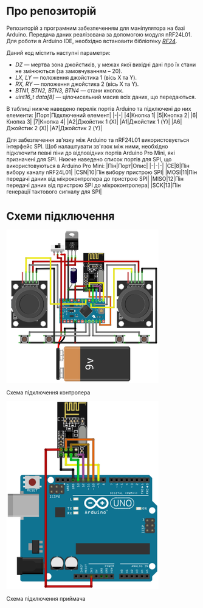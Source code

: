 # Про репозиторій
Репозиторій з програмним забезпеченням для маніпулятора на базі Arduino. Передача даних реалізована за допомогою модуля nRF24L01. Для роботи в Arduino IDE, необхідно встановити бібліотеку [_RF24_](https://github.com/maniacbug/RF24).

Даний код містить наступні параметри:
- _DZ_ — мертва зона джойстиків, у межах якої вихідні дані про їх стани не змінюються (за замовчуванням – 20).
- _LX, LY_ — положення джойстика 1 (вісь X та Y).
- _RX, RY_ — положення джойстика 2 (вісь X та Y).
- _BTN1, BTN2, BTN3, BTN4_ — стани кнопок.
- _uint16_t data[8]_ — цілочисельний масив всіх даних, що передаються.

В таблиці нижче наведено перелік портів Arduino та підключені до них елементи:
|Порт|Підключений елемент|
|-|-|
|4|Кнопка 1|
|5|Кнопка 2|
|6|Кнопка 3|
|7|Кнопка 4|
|A2|Джойстик 1 (X)|
|A1|Джойстик 1 (Y)|
|A6|Джойстик 2 (X)|
|A7|Джойстик 2 (Y)|

Для забезпечення зв'язку між Arduino та nRF24L01 використовується інтерфейс SPI. Щоб налаштувати зв'язок між ними, необхідно підключити певні піни до відповідних портів Arduino Pro Mini, які призначені для SPI. Нижче наведено список портів для SPI, що використовуються в Arduino Pro Mini:
|Пін|Порт|Опис|
|-|-|-|
|CE|8|Пін вибору каналу nRF24L01|
|CSN|10|Пін вибору пристрою SPI|
|MOSI|11|Пін передачі даних від мікроконтролера до пристрою SPI|
|MISO|12|Пін передачі даних від пристрою SPI до мікроконтролера|
|SCK|13|Пін генерації тактового сигналу для SPI|

# Схеми підключення
<p align="left">
  <img src="controller.png" alt="Схема підключення контролера" width="400"/>
</p>
<p align="left">Схема підключення контролера</p>

<p align="left">
  <img src="simple-receiver.png" alt="Схема підключення приймача" width="400"/>
</p>
<p align="left">Схема підключення приймача</p>
